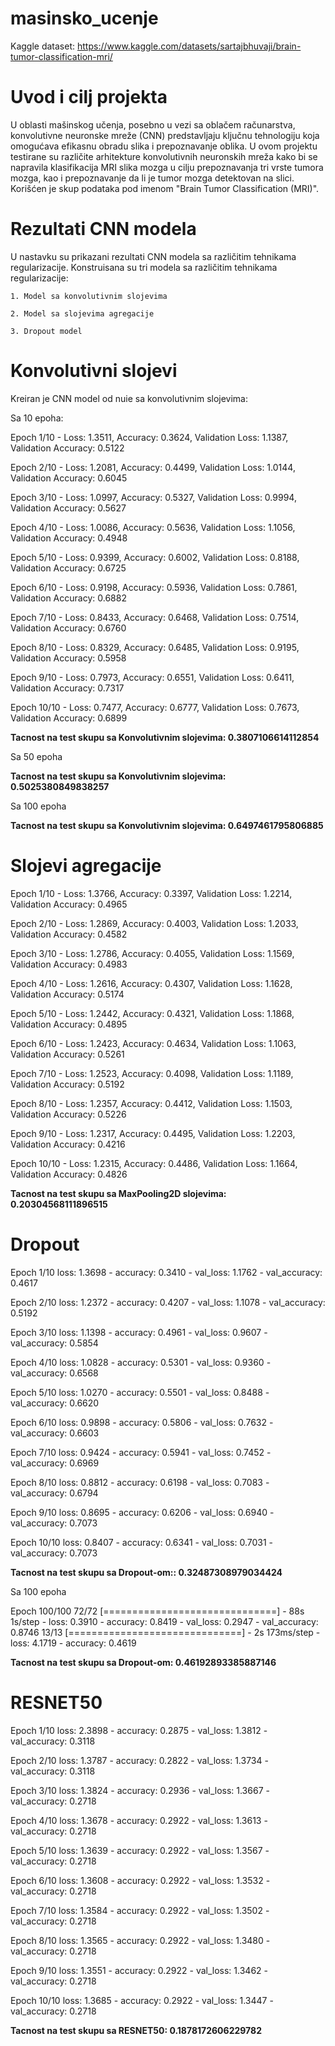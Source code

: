 # masinsko_ucenje
Kaggle dataset: https://www.kaggle.com/datasets/sartajbhuvaji/brain-tumor-classification-mri/

# Uvod i cilj projekta

U oblasti mašinskog učenja, posebno u vezi sa oblačem računarstva, konvolutivne neuronske mreže (CNN) predstavljaju ključnu tehnologiju koja omogućava efikasnu obradu slika i prepoznavanje oblika.
U ovom projektu testirane su različite arhitekture konvolutivnih neuronskih mreža kako bi se napravila klasifikacija MRI slika mozga u cilju prepoznavanja tri vrste tumora mozga, kao i prepoznavanje da li je tumor mozga detektovan na slici. Korišćen je skup podataka pod imenom "Brain Tumor Classification (MRI)".

# Rezultati CNN modela

U nastavku su prikazani rezultati CNN modela sa različitim tehnikama regularizacije. 
Konstruisana su tri modela sa različitim tehnikama regularizacije:

    1. Model sa konvolutivnim slojevima
    
    2. Model sa slojevima agregacije
    
    3. Dropout model
    
# Konvolutivni slojevi

Kreiran je CNN model od nuie sa konvolutivnim slojevima:

Sa 10 epoha:

Epoch 1/10 - Loss: 1.3511, Accuracy: 0.3624, Validation Loss: 1.1387, Validation Accuracy: 0.5122

Epoch 2/10 - Loss: 1.2081, Accuracy: 0.4499, Validation Loss: 1.0144, Validation Accuracy: 0.6045

Epoch 3/10 - Loss: 1.0997, Accuracy: 0.5327, Validation Loss: 0.9994, Validation Accuracy: 0.5627

Epoch 4/10 - Loss: 1.0086, Accuracy: 0.5636, Validation Loss: 1.1056, Validation Accuracy: 0.4948

Epoch 5/10 - Loss: 0.9399, Accuracy: 0.6002, Validation Loss: 0.8188, Validation Accuracy: 0.6725

Epoch 6/10 - Loss: 0.9198, Accuracy: 0.5936, Validation Loss: 0.7861, Validation Accuracy: 0.6882

Epoch 7/10 - Loss: 0.8433, Accuracy: 0.6468, Validation Loss: 0.7514, Validation Accuracy: 0.6760

Epoch 8/10 - Loss: 0.8329, Accuracy: 0.6485, Validation Loss: 0.9195, Validation Accuracy: 0.5958

Epoch 9/10 - Loss: 0.7973, Accuracy: 0.6551, Validation Loss: 0.6411, Validation Accuracy: 0.7317

Epoch 10/10 - Loss: 0.7477, Accuracy: 0.6777, Validation Loss: 0.7673, Validation Accuracy: 0.6899


**Tacnost na test skupu sa Konvolutivnim slojevima: 0.3807106614112854**

Sa 50 epoha

**Tacnost na test skupu sa Konvolutivnim slojevima: 0.5025380849838257**


Sa 100 epoha 

**Tacnost na test skupu sa Konvolutivnim slojevima: 0.6497461795806885**


# Slojevi agregacije

Epoch 1/10 - Loss: 1.3766, Accuracy: 0.3397, Validation Loss: 1.2214, Validation Accuracy: 0.4965

Epoch 2/10 - Loss: 1.2869, Accuracy: 0.4003, Validation Loss: 1.2033, Validation Accuracy: 0.4582

Epoch 3/10 - Loss: 1.2786, Accuracy: 0.4055, Validation Loss: 1.1569, Validation Accuracy: 0.4983

Epoch 4/10 - Loss: 1.2616, Accuracy: 0.4307, Validation Loss: 1.1628, Validation Accuracy: 0.5174

Epoch 5/10 - Loss: 1.2442, Accuracy: 0.4321, Validation Loss: 1.1868, Validation Accuracy: 0.4895

Epoch 6/10 - Loss: 1.2423, Accuracy: 0.4634, Validation Loss: 1.1063, Validation Accuracy: 0.5261

Epoch 7/10 - Loss: 1.2523, Accuracy: 0.4098, Validation Loss: 1.1189, Validation Accuracy: 0.5192

Epoch 8/10 - Loss: 1.2357, Accuracy: 0.4412, Validation Loss: 1.1503, Validation Accuracy: 0.5226

Epoch 9/10 - Loss: 1.2317, Accuracy: 0.4495, Validation Loss: 1.2203, Validation Accuracy: 0.4216

Epoch 10/10 - Loss: 1.2315, Accuracy: 0.4486, Validation Loss: 1.1664, Validation Accuracy: 0.4826


**Tacnost na test skupu sa MaxPooling2D  slojevima:  0.20304568111896515**

# Dropout

Epoch 1/10 loss: 1.3698 - accuracy: 0.3410 - val_loss: 1.1762 - val_accuracy: 0.4617 

Epoch 2/10 loss: 1.2372 - accuracy: 0.4207 - val_loss: 1.1078 - val_accuracy: 0.5192 

Epoch 3/10 loss: 1.1398 - accuracy: 0.4961 - val_loss: 0.9607 - val_accuracy: 0.5854 

Epoch 4/10 loss: 1.0828 - accuracy: 0.5301 - val_loss: 0.9360 - val_accuracy: 0.6568 

Epoch 5/10 loss: 1.0270 - accuracy: 0.5501 - val_loss: 0.8488 - val_accuracy: 0.6620 

Epoch 6/10 loss: 0.9898 - accuracy: 0.5806 - val_loss: 0.7632 - val_accuracy: 0.6603 

Epoch 7/10 loss: 0.9424 - accuracy: 0.5941 - val_loss: 0.7452 - val_accuracy: 0.6969 

Epoch 8/10 loss: 0.8812 - accuracy: 0.6198 - val_loss: 0.7083 - val_accuracy: 0.6794 

Epoch 9/10 loss: 0.8695 - accuracy: 0.6206 - val_loss: 0.6940 - val_accuracy: 0.7073 

Epoch 10/10 loss: 0.8407 - accuracy: 0.6341 - val_loss: 0.7031 - val_accuracy: 0.7073 

**Tacnost na test skupu sa Dropout-om:: 0.32487308979034424**

Sa 100 epoha 

Epoch 100/100
72/72 [==============================] - 88s 1s/step - loss: 0.3910 - accuracy: 0.8419 - val_loss: 0.2947 - val_accuracy: 0.8746
13/13 [==============================] - 2s 173ms/step - loss: 4.1719 - accuracy: 0.4619

**Tacnost na test skupu sa Dropout-om: 0.46192893385887146**

# RESNET50

Epoch 1/10 loss: 2.3898 - accuracy: 0.2875 - val_loss: 1.3812 - val_accuracy: 0.3118

Epoch 2/10 loss: 1.3787 - accuracy: 0.2822 - val_loss: 1.3734 - val_accuracy: 0.3118

Epoch 3/10 loss: 1.3824 - accuracy: 0.2936 - val_loss: 1.3667 - val_accuracy: 0.2718

Epoch 4/10 loss: 1.3678 - accuracy: 0.2922 - val_loss: 1.3613 - val_accuracy: 0.2718

Epoch 5/10 loss: 1.3639 - accuracy: 0.2922 - val_loss: 1.3567 - val_accuracy: 0.2718

Epoch 6/10 loss: 1.3608 - accuracy: 0.2922 - val_loss: 1.3532 - val_accuracy: 0.2718

Epoch 7/10 loss: 1.3584 - accuracy: 0.2922 - val_loss: 1.3502 - val_accuracy: 0.2718

Epoch 8/10 loss: 1.3565 - accuracy: 0.2922 - val_loss: 1.3480 - val_accuracy: 0.2718

Epoch 9/10 loss: 1.3551 - accuracy: 0.2922 - val_loss: 1.3462 - val_accuracy: 0.2718

Epoch 10/10 loss: 1.3685 - accuracy: 0.2922 - val_loss: 1.3447 - val_accuracy: 0.2718

**Tacnost na test skupu sa RESNET50: 0.1878172606229782**
